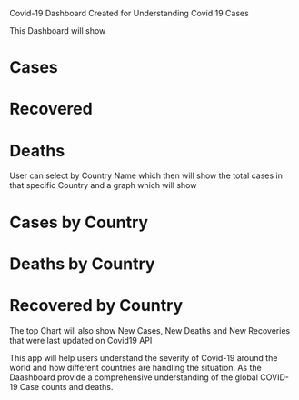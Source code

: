 Covid-19 Dashboard Created for Understanding Covid 19 Cases 

This Dashboard will show 
# Cases
# Recovered
# Deaths

User can select by Country Name which then will show the total cases in that specific Country and a graph which will show
# Cases by Country
# Deaths by Country
# Recovered by Country

The top Chart will also show New Cases, New Deaths and New Recoveries that were last updated on Covid19 API

This app will help users understand the severity of Covid-19 around the world and how different countries are handling the situation. As the Daashboard provide a comprehensive understanding of the global COVID-19 Case counts and deaths. 